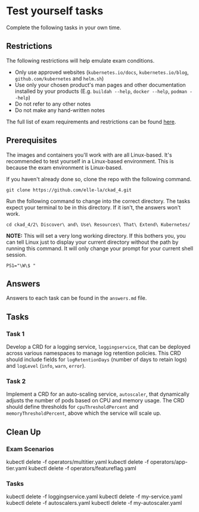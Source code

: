 # Test yourself tasks

Complete the following tasks in your own time.

## Restrictions

The following restrictions will help emulate exam conditions.

- Only use approved websites (`kubernetes.io/docs`, `kubernetes.io/blog`, `github.com/kubernetes` and `helm.sh`)
- Use only your chosen product's man pages and other documentation installed by your products (E.g. `buildah --help`, `docker --help`, `podman --help`)
- Do not refer to any other notes
- Do not make any hand-written notes

The full list of exam requirements and restrictions can be found [here](https://docs.linuxfoundation.org/tc-docs/certification/lf-handbook2/exam-rules-and-policies).

## Prerequisites

The images and containers you'll work with are all Linux-based. It's recommended to test yourself in a Linux-based environment. This is because the exam environment is Linux-based.

If you haven't already done so, clone the repo with the following command.

```
git clone https://github.com/elle-la/ckad_4.git
```

Run the following command to change into the correct directory. The tasks expect your terminal to be in this directory. If it isn't, the answers won't work.

```
cd ckad_4/2\ Discover\ and\ Use\ Resources\ That\ Extend\ Kubernetes/
```

**NOTE:** This will set a very long working directory. If this bothers you, you can tell Linux just to display your current directory without the path by running this command. It will only change your prompt for your current shell session.

```
PS1="\W\$ "
```

## Answers

Answers to each task can be found in the `answers.md` file.

## Tasks

### Task 1

Develop a CRD for a logging service, `loggingservice`, that can be deployed across various namespaces to manage log retention policies. This CRD should include fields for `logRetentionDays` (number of days to retain logs) and `logLevel` (`info`, `warn`, `error`).

### Task 2

Implement a CRD for an auto-scaling service, `autoscaler`, that dynamically adjusts the number of pods based on CPU and memory usage. The CRD should define thresholds for `cpuThresholdPercent` and `memoryThresholdPercent`, above which the service will scale up.

## Clean Up

### Exam Scenarios

kubectl delete -f operators/multitier.yaml
kubectl delete -f operators/app-tier.yaml
kubectl delete -f operators/featureflag.yaml

### Tasks

kubectl delete -f loggingservice.yaml
kubectl delete -f my-service.yaml
kubectl delete -f autoscalers.yaml
kubectl delete -f my-autoscaler.yaml
